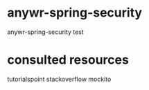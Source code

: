 # anywr-spring-security
anywr-spring-security test

# consulted resources
tutorialspoint
stackoverflow
mockito